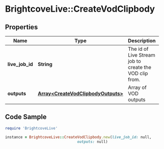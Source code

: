 # BrightcoveLive::CreateVodClipbody

## Properties

Name | Type | Description | Notes
------------ | ------------- | ------------- | -------------
**live_job_id** | **String** | The id of Live Stream job to create the VOD clip from. | 
**outputs** | [**Array&lt;CreateVodClipbodyOutputs&gt;**](CreateVodClipbodyOutputs.md) | Array of VOD outputs | 

## Code Sample

```ruby
require 'BrightcoveLive'

instance = BrightcoveLive::CreateVodClipbody.new(live_job_id: null,
                                 outputs: null)
```


